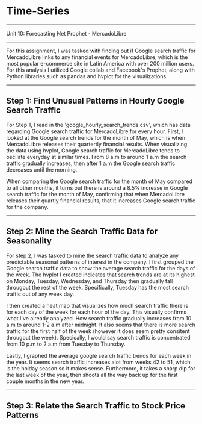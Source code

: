 # Time-Series
---

Unit 10: Forecasting Net Prophet - MercadoLibre

---
For this assignment, I was tasked with finding out if Google search traffic for MercadoLibre links to any financial events for MercadoLibre, which is the most popular e-commerce site in Latin America with over 200 million users. For this analysis I utilized Google collab and Facebook's Prophet, along with Python libraries such as pandas and hvplot for the visualizations.

---
## Step 1: Find Unusual Patterns in Hourly Google Search Traffic

For Step 1, I read in the 'google_hourly_search_trends.csv', which has data regarding Google search traffic for MercadoLibre for every hour. First, I looked at the Google search trends for the month of May, which is when MercadoLibre releases their quartertly financial results. When visualizing the data using hvplot, Google search traffic for MercadoLibre tends to oscilate everyday at similar times. From 8 a.m to around 1 a.m the search traffic gradually increases, then after 1 a.m the Google search traffic decreases until the morning. 

When comparing the Google search traffic for the month of May compared to all other months, it turns out there is around a 8.5% increase in Google search traffic for the month of May, confirming that when MercadoLibre releases their quartly financial results, that it increases Google search traffic for the company. 

---
## Step 2: Mine the Search Traffic Data for Seasonality

For step 2, I was tasked to mine the search traffic data to analyze any predictable seasonal patterns of interest in the company.
I first grouped the Google search traffic data to show the average search traffic for the days of the week. The hvplot I created indicates that search trends are at its highest on Monday, Tuesday, Wednesday, and Thursday then gradually fall througout the rest of the week. Specifically, Tuesday has the most search traffic out of any week day. 

I then created a heat map that visualizes how much search traffic there is for each day of the week for each hour of the day. This visually confirms what I've already analyzed. How search traffic gradually increases from 10 a.m to around 1-2 a.m after midnight. It also seems that there is more search traffic for the first half of the week (however it does seem pretty consitent througout the week). Specically, I would say search traffic is concentrated from 10 p.m to 2 a.m from Tuesday to Thursday.

Lastly, I graphed the average google search traffic trends for each week in the year. It seems search traffic increases alot from weeks 42 to 51, which is the holday season so it makes sense. Furthermore, it takes a sharp dip for the last week of the year, then shoots all the way back up for the first couple months in the new year.

---
## Step 3: Relate the Search Traffic to Stock Price Patterns

